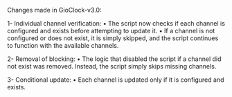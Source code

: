 Changes made in GioClock-v3.0:

1- Individual channel verification:
• The script now checks if each channel is configured and exists before attempting to update it.
• If a channel is not configured or does not exist, it is simply skipped, and the script continues to function with the available channels.

2- Removal of blocking:
• The logic that disabled the script if a channel did not exist was removed. Instead, the script simply skips missing channels.

3- Conditional update:
• Each channel is updated only if it is configured and exists.
